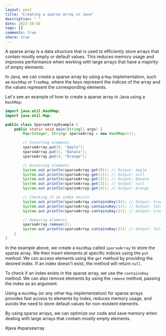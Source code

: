 ```yaml
---
layout: post
title: "Creating a sparse array in Java"
description: " "
date: 2023-10-05
tags: []
comments: true
share: true
---
```


A sparse array is a data structure that is used to efficiently store arrays that contain mostly empty or default values. This reduces memory usage and improves performance when working with large arrays that have a majority of empty elements.

In Java, we can create a sparse array by using a `Map` implementation, such as `HashMap` or `TreeMap`, where the keys represent the indices of the array and the values represent the corresponding elements.

Let's see an example of how to create a sparse array in Java using a `HashMap`:

```java
import java.util.HashMap;
import java.util.Map;

public class SparseArrayExample {
    public static void main(String[] args) {
        Map<Integer, String> sparseArray = new HashMap<>();

        // Inserting elements
        sparseArray.put(0, "Apple");
        sparseArray.put(2, "Banana");
        sparseArray.put(4, "Orange");

        // Accessing elements
        System.out.println(sparseArray.get(0)); // Output: Apple
        System.out.println(sparseArray.get(1)); // Output: null
        System.out.println(sparseArray.get(2)); // Output: Banana
        System.out.println(sparseArray.get(3)); // Output: null
        System.out.println(sparseArray.get(4)); // Output: Orange

        // Checking if an index exists
        System.out.println(sparseArray.containsKey(0)); // Output: true
        System.out.println(sparseArray.containsKey(1)); // Output: false
        System.out.println(sparseArray.containsKey(2)); // Output: true

        // Removing elements
        sparseArray.remove(2);
        System.out.println(sparseArray.containsKey(2)); // Output: false
    }
}
```

In the example above, we create a `HashMap` called `sparseArray` to store the sparse array. We then insert elements at specific indices using the `put` method. We can access elements using the `get` method by providing the desired index. If an index doesn't exist, the method will return `null`.

To check if an index exists in the sparse array, we use the `containsKey` method. We can also remove elements by using the `remove` method, passing the index as an argument.

Using a `HashMap` (or any other `Map` implementation) for sparse arrays provides fast access to elements by index, reduces memory usage, and avoids the need to store default values for non-existent elements.

By using sparse arrays, we can optimize our code and save memory when dealing with large arrays that contain mostly empty elements.

#java #sparsearray
